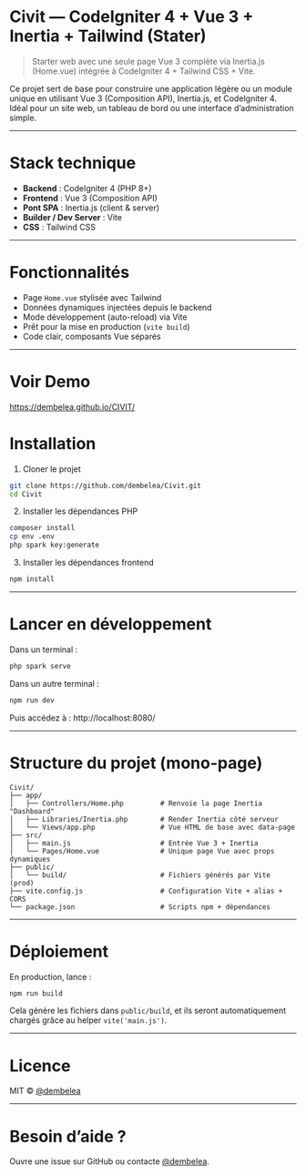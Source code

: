 # Civit —  CodeIgniter 4  + Vue 3 + Inertia + Tailwind  (Stater)

> Starter web avec une seule page Vue 3 complète via Inertia.js (Home.vue) intégrée à CodeIgniter 4 + Tailwind CSS + Vite.

Ce projet sert de base pour construire une application légère ou un module unique en utilisant Vue 3 (Composition API), Inertia.js, et CodeIgniter 4. Idéal pour un site web, un tableau de bord ou une interface d’administration simple.

---

# Stack technique

- **Backend** : CodeIgniter 4 (PHP 8+)
- **Frontend** : Vue 3 (Composition API)
- **Pont SPA** : Inertia.js (client & server)
- **Builder / Dev Server** : Vite
- **CSS** : Tailwind CSS

---

# Fonctionnalités

- Page `Home.vue` stylisée avec Tailwind
- Données dynamiques injectées depuis le backend
- Mode développement (auto-reload) via Vite
- Prêt pour la mise en production (`vite build`)
- Code clair, composants Vue séparés

---
# Voir Demo

https://dembelea.github.io/CIVIT/

# Installation

1. Cloner le projet

```bash
git clone https://github.com/dembelea/Civit.git
cd Civit
```

2. Installer les dépendances PHP

```bash
composer install
cp env .env
php spark key:generate
```

3. Installer les dépendances frontend

```bash
npm install
```

---

# Lancer en développement

Dans un terminal :

```bash
php spark serve
```

Dans un autre terminal :

```bash
npm run dev
```

Puis accédez à :  http://localhost:8080/

---

# Structure du projet (mono-page)

```
Civit/
├── app/
│   ├── Controllers/Home.php         # Renvoie la page Inertia "Dashboard"
│   ├── Libraries/Inertia.php        # Render Inertia côté serveur
│   └── Views/app.php                # Vue HTML de base avec data-page
├── src/
│   ├── main.js                      # Entrée Vue 3 + Inertia
│   └── Pages/Home.vue               # Unique page Vue avec props dynamiques
├── public/
│   └── build/                       # Fichiers générés par Vite (prod)
├── vite.config.js                   # Configuration Vite + alias + CORS
└── package.json                     # Scripts npm + dépendances
```

---

# Déploiement

En production, lance :

```bash
npm run build
```

Cela génère les fichiers dans `public/build`, et ils seront automatiquement chargés grâce au helper `vite('main.js')`.

---

# Licence

MIT © [@dembelea](https://github.com/dembelea)

---

# Besoin d’aide ?

Ouvre une issue sur GitHub ou contacte [@dembelea](https://github.com/dembelea).
